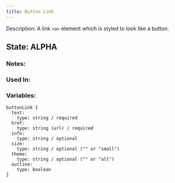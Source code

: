 ```yaml
---
title: Button Link
---
```

Description: A link `<a>` element which is styled to look like a button.

## State: ALPHA

### Notes:

### Used In:

### Variables:
~~~
buttonLink {
  text: 
    type: string / required
  href:
    type: string (url) / required
  info: 
    type: string / optional
  size:
    type: string / optional ("" or "small")
  theme:
    type: string / optional ("" or "alt")
  outline: 
    type: boolean
}
~~~
